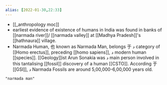 ```yaml
---
alias: [2022-01-30,22:33]
---
```


- [[_anthropology moc]]
- earliest evidence of existence of humans in India was found in banks of [[narmada river]]/ [[narmada valley]] at [[Madhya Pradesh]]'s [[hathnaura]] village. 
- Narmada Human, 也 known as Narmada Man, belongs 于 د category of [[Homo erectus]], preceding [[homo sapiens]], د modern human [[species]]. [[Geology]]ist Arun Sonakia was د main person involved in this tantalising [[fossil]] discovery of a human [[CSTO]]. According 于 [[GSI]], د Narmada Fossils are around 5,00,000-6,00,000 years old.
```query 2022-05-02 12:11
"narmada man"
```